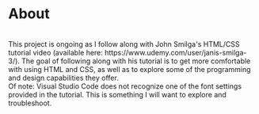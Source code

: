 # About
<br>
This project is ongoing as I follow along with John Smilga's HTML/CSS tutorial video (available here: https://www.udemy.com/user/janis-smilga-3/). The goal of following along with his tutorial is to get more comfortable with using HTML and CSS, as well as to explore some of the programming and design capabilities they offer.
<br>
Of note: Visual Studio Code does not recognize one of the font settings provided in the tutorial. This is something I will want to explore and troubleshoot.

